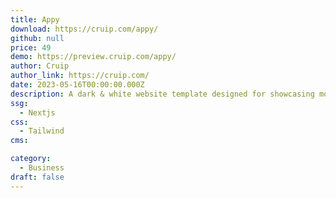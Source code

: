 ```yaml
---
title: Appy
download: https://cruip.com/appy/
github: null
price: 49
demo: https://preview.cruip.com/appy/
author: Cruip
author_link: https://cruip.com/
date: 2023-05-16T00:00:00.000Z
description: A dark & white website template designed for showcasing mobile apps.
ssg:
  - Nextjs
css:
  - Tailwind
cms:

category:
  - Business
draft: false
---
```

